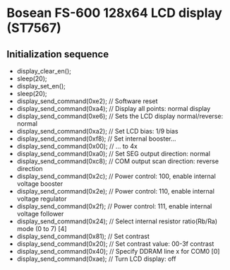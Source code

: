 # Bosean FS-600 128x64 LCD display (ST7567)

## Initialization sequence

* display_clear_en();
* sleep(20);
* display_set_en();
* sleep(20);
* display_send_command(0xe2); // Software reset
* display_send_command(0xa4); // Display all points: normal display
* display_send_command(0xe6); // Sets the LCD display normal/reverse: normal
* display_send_command(0xa2); // Set LCD bias: 1/9 bias
* display_send_command(0xf8); // Set internal booster...
* display_send_command(0x00); // ... to 4x
* display_send_command(0xa0); // Set SEG output direction: normal
* display_send_command(0xc8); // COM output scan direction: reverse direction
* display_send_command(0x2c); // Power control: 100, enable internal voltage booster
* display_send_command(0x2e); // Power control: 110, enable internal voltage regulator
* display_send_command(0x2f); // Power control: 111, enable internal voltage follower
* display_send_command(0x24); // Select internal resistor ratio(Rb/Ra) mode (0 to 7) [4]
* display_send_command(0x81); // Set contrast
* display_send_command(0x20); // Set contrast value: 00-3f contrast
* display_send_command(0x40); // Specify DDRAM line x for COM0 [0]
* display_send_command(0xae); // Turn LCD display: off
